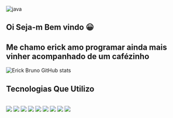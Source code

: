 ![java](https://github.com/ErickBrunoDev/ErickBrunoDev/assets/147008384/ec1cfe8a-1af6-4d14-b539-659e54bd5877)


## Oi Seja-m Bem vindo 😀
## Me chamo erick amo programar ainda mais  vinher acompanhado de um cafézinho

![Erick Bruno  GitHub stats](https://github-readme-stats.vercel.app/api?username=ErickBrunoDev&show_icons=true&bg_color=00000000)

## Tecnologias Que Utilizo 
<div style="display: inline-block"><br>
  <img src="https://img.shields.io/badge/Eclipse-2C2255?style=for-the-badge&logo=eclipse&logoColor=white">
  <img src="https://img.shields.io/badge/Spring_Security-6DB33F?style=for-the-badge&logo=Spring-Security&logoColor=white">
  <img src="https://img.shields.io/badge/Java-ED8B00?style=for-the-badge&logo=openjdk&logoColor=white">
  <img src="https://img.shields.io/badge/Angular-DD0031?style=for-the-badge&logo=angular&logoColor=white">
  <img src="https://img.shields.io/badge/Spring-6DB33F?style=for-the-badge&logo=spring&logoColor=white">
  <img src="	https://img.shields.io/badge/jQuery-0769AD?style=for-the-badge&logo=jquery&logoColor=white"> 
  <img src="	https://img.shields.io/badge/PostgreSQL-316192?style=for-the-badge&logo=postgresql&logoColor=white">
 <img src="https://img.shields.io/badge/Bootstrap-563D7C?style=for-the-badge&logo=bootstrap&logoColor=white">
 <img src="https://img.shields.io/badge/JavaScript-F7DF1E?style=for-the-badge&logo=javascript&logoColor=black">
</div>
